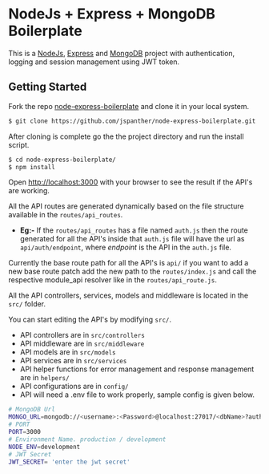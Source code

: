 # NodeJs + Express + MongoDB Boilerplate

This is a [NodeJs](https://nodejs.org/en), [Express](https://expressjs.com/) and [MongoDB](https://www.mongodb.com/) project with authentication, logging and session management using JWT token.

## Getting Started

Fork the repo [node-express-boilerplate](https://github.com/jspanther/node-express-boilerplate.git) and clone it in your local system.

```bash
$ git clone https://github.com/jspanther/node-express-boilerplate.git
```

After cloning is complete go the the project directory and run the install script.

```bash
$ cd node-express-boilerplate/
$ npm install
```

Open [http://localhost:3000](http://localhost:3000) with your browser to see the result if the API's are working.

All the API routes are generated dynamically based on the file structure available in the `routes/api_routes`.

- **Eg:-** If the `routes/api_routes` has a file named `auth.js` then the route generated for all the API's inside that `auth.js` file will have the url as `api/auth/endpoint`, where _endpoint_ is the API in the `auth.js` file.

Currently the base route path for all the API's is `api/` if you want to add a new base route patch add the new path to the `routes/index.js` and call the respective module_api resolver like in the `routes/api_route.js`.

All the API controllers, services, models and middleware is located in the `src/` folder.

You can start editing the API's by modifying `src/`.

- API controllers are in `src/controllers`
- API middleware are in `src/middleware`
- API models are in `src/models`
- API services are in `src/services`
- API helper functions for error management and response management are in `helpers/`
- API configurations are in `config/`
- API will need a .env file to work properly, sample config is given below.

```bash
# MongoDB Url
MONGO_URL=mongodb://<username>:<Password>@localhost:27017/<dbName>?authSource=admin&readPreference=primary&ssl=false&directConnection=true
# PORT
PORT=3000
# Environment Name. production / development
NODE_ENV=development
# JWT Secret
JWT_SECRET= 'enter the jwt secret'
```
